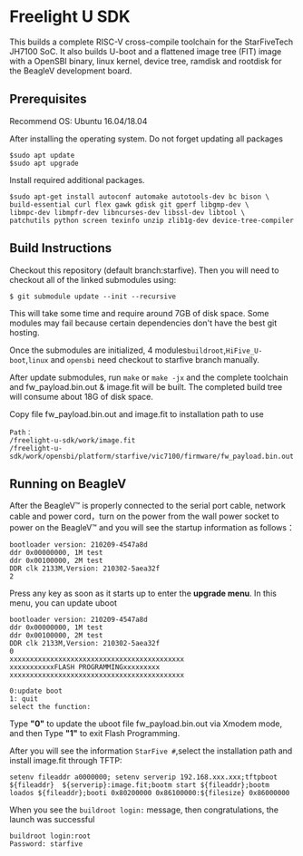 # Freelight U SDK #

This builds a complete RISC-V cross-compile toolchain for the StarFiveTech JH7100 SoC. It also builds U-boot and a flattened image tree (FIT)
image with a OpenSBI binary, linux kernel, device tree, ramdisk and rootdisk for the BeagleV development board.

## Prerequisites ##

Recommend OS: Ubuntu 16.04/18.04 

After installing the operating system.
Do not forget updating all packages

	$sudo apt update
	$sudo apt upgrade

Install required additional packages.

	$sudo apt-get install autoconf automake autotools-dev bc bison \
	build-essential curl flex gawk gdisk git gperf libgmp-dev \
	libmpc-dev libmpfr-dev libncurses-dev libssl-dev libtool \
	patchutils python screen texinfo unzip zlib1g-dev device-tree-compiler

## Build Instructions ##

Checkout this repository (default branch:starfive). Then you will need to checkout all of the linked
submodules using:

	$ git submodule update --init --recursive

This will take some time and require around 7GB of disk space. Some modules may
fail because certain dependencies don't have the best git hosting. 

Once the submodules are initialized, 4 modules`buildroot`,`HiFive_U-boot`,`linux` and `opensbi` need checkout to starfive branch manually.

After update submodules, run `make` or `make -jx` and the complete toolchain and
fw_payload.bin.out & image.fit will be built. The completed build tree will consume about 18G of
disk space.

Copy file  fw_payload.bin.out and image.fit to installation path to use

	Path：  
	/freelight-u-sdk/work/image.fit
	/freelight-u-sdk/work/opensbi/platform/starfive/vic7100/firmware/fw_payload.bin.out
        
## Running on BeagleV ##

After the BeagleV™ is properly connected to the serial port cable, network cable and power cord，turn on the power from the wall power socket to power on the BeagleV™ and you will see the startup information as follows：

	bootloader version: 210209-4547a8d 
	ddr 0x00000000, 1M test 
	ddr 0x00100000, 2M test 
	DDR clk 2133M,Version: 210302-5aea32f 
	2
Press any key as soon as it starts up to enter the **upgrade menu**. In this menu, you can update uboot

	bootloader version: 210209-4547a8d 
	ddr 0x00000000, 1M test 
	ddr 0x00100000, 2M test 
	DDR clk 2133M,Version: 210302-5aea32f 
	0 
	xxxxxxxxxxxxxxxxxxxxxxxxxxxxxxxxxxxxxxxxxxx 
	xxxxxxxxxxxFLASH PROGRAMMINGxxxxxxxxx 
	xxxxxxxxxxxxxxxxxxxxxxxxxxxxxxxxxxxxxxxxxxx 

	0:update boot 
	1: quit 
	select the function:

Type **"0"**  to update the uboot file fw_payload.bin.out via Xmodem mode, and then Type **"1"** to exit Flash Programming.

After you will see the information `StarFive #`,select the installation path and install image.fit through TFTP:

	setenv fileaddr a0000000; setenv serverip 192.168.xxx.xxx;tftpboot ${fileaddr}  ${serverip}:image.fit;bootm start ${fileaddr};bootm loados ${fileaddr};booti 0x80200000 0x86100000:${filesize} 0x86000000

When you see the `buildroot login:` message, then congratulations, the launch was successful

	buildroot login:root
	Password: starfive
